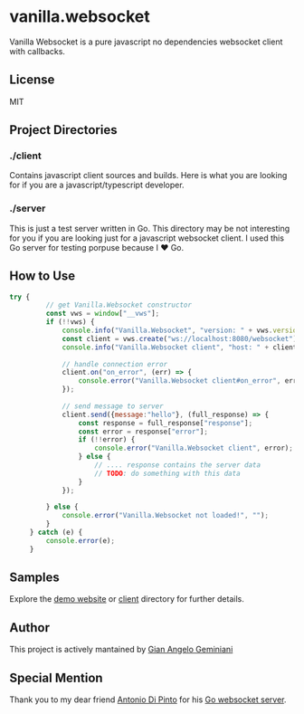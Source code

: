 # vanilla.websocket
Vanilla Websocket is a pure javascript no dependencies websocket client with callbacks.

## License
MIT

## Project Directories

### ./client
Contains javascript client sources and builds.
Here is what you are looking for if you are a javascript/typescript developer.

### ./server
This is just a test server written in Go. 
This directory may be not interesting for you if you are looking just for a javascript websocket client.
I used this Go server for testing porpuse because I ❤️ Go.

## How to Use

```javascript
try {      
         // get Vanilla.Websocket constructor
         const vws = window["__vws"];
         if (!!vws) {
             console.info("Vanilla.Websocket", "version: " + vws.version);
             const client = vws.create("ws://localhost:8080/websocket");
             console.info("Vanilla.Websocket client", "host: " + client.host);
 
             // handle connection error
             client.on("on_error", (err) => {
                 console.error("Vanilla.Websocket client#on_error", err);
             });
 
             // send message to server
             client.send({message:"hello"}, (full_response) => {
                 const response = full_response["response"];
                 const error = response["error"];
                 if (!!error) {
                     console.error("Vanilla.Websocket client", error);
                 } else {
                     // .... response contains the server data
                     // TODO: do something with this data
                 }
             });
 
         } else {
             console.error("Vanilla.Websocket not loaded!", "");
         }
     } catch (e) {
         console.error(e);
     }
```

## Samples
Explore the [demo website](https://github.com/angelogeminiani/vanilla.websocket/tree/master/client/website) or [client](https://github.com/angelogeminiani/vanilla.websocket/tree/master/client) directory for further details.

## Author
This project is actively mantained by [Gian Angelo Geminiani](https://gianangelogeminiani.me)

## Special Mention
Thank you to my dear friend [Antonio Di Pinto](https://github.com/antoniodipinto) for his [Go websocket server](https://github.com/antoniodipinto/ikisocket).
